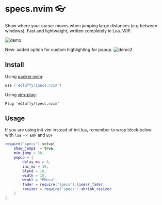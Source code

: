# specs.nvim 👓
Show where your cursor moves when jumping large distances (e.g between windows). Fast and lightweight, written completely in Lua. WIP.

![demo](https://user-images.githubusercontent.com/28115337/111098526-90923e00-853b-11eb-8e7c-c5892d64c180.gif)

New: added option for custom highlighting for popup:
![demo2](https://user-images.githubusercontent.com/28115337/112231882-7b01d000-8c2f-11eb-9f06-e6e6e492a533.gif)

## Install
Using [packer.nvim](https://github.com/wbthomason/packer.nvim):
```lua
use {'edluffy/specs.nvim'}
```
Using [vim-plug](https://github.com/junegunn/vim-plug):
```vimscript
Plug 'edluffy/specs.nvim'
```
## Usage
If you are using init.vim instead of init.lua, remember to wrap block below with `lua << EOF` and `EOF`
```lua
require('specs').setup{ 
    show_jumps  = true,
    min_jump = 30,
    popup = {
        delay_ms = 0, 
        inc_ms = 10,
        blend = 10,
        width = 10,
        winhl = "PMenu",
        fader = require('specs').linear_fader,
        resizer = require('specs').shrink_resizer
    }
}
```
